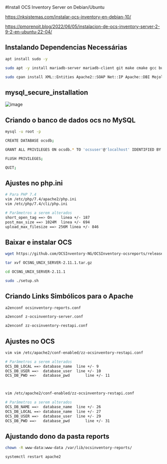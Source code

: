 #Install OCS Inventory Server on Debian/Ubuntu

https://nksistemas.com/instalar-ocs-inventory-en-debian-10/

https://pmorenoit.blog/2022/06/05/instalacion-de-ocs-inventory-server-2-9-2-en-ubuntu-22-04/

## Instalando Dependencias Necessárias
```sh
apt install sudo -y

sudo apt -y install mariadb-server mariadb-client git make cmake gcc build-essential apache2 libapache2-mod-perl2 libapache-dbi-perl libapache-db-perl libapache2-mod-php php php-zip php-pclzip php-gd php-mysql php-soap php-curl php-json php-xml php-mbstring perl libxml-simple-perl libcompress-zlib-perl libdbi-perl libdbd-mysql-perl libnet-ip-perl libsoap-lite-perl libio-compress-perl libapache2-mod-perl2-dev libarchive-zip-perl libmojolicious-perl libplack-perl libswitch-perl php7.4-curl php7.4-gd php7.4-mbstring php7.4-xml php7.4-bcmath php7.4-bz2 php7.4-intl php-bcmath php-fpm php-pear php7.4-fpm php-cli php-xmlrpc software-properties-common ca-certificates lsb-release apt-transport-https curl

sudo cpan install XML::Entities Apache2::SOAP Net::IP Apache::DBI Mojolicious Switch Plack::Handler Archive::Zip
```

## mysql_secure_installation

![image](https://user-images.githubusercontent.com/10979090/208107935-70eadcf0-aa37-47ad-87a7-d43bee8a39d1.png)

## Criando o banco de dados ocs no MySQL
```sh
mysql -u root -p

CREATE DATABASE ocsdb;

GRANT ALL PRIVILEGES ON ocsdb.* TO 'ocsuser'@'localhost' IDENTIFIED BY 'ocspassword';

FLUSH PRIVILEGES;

QUIT;
```

## Ajustes no php.ini
```sh
# Para PHP 7.4
vim /etc/php/7.4/apache2/php.ini 
vim /etc/php/7.4/cli/php.ini

# Parâmetros a serem alterados
short_open_tag ==> On    linea +/- 187
post_max_size ==> 1024M  linea +/- 694
upload_max_filesize ==> 256M linea +/- 846
```

## Baixar e instalar OCS
```sh
wget https://github.com/OCSInventory-NG/OCSInventory-ocsreports/releases/download/2.11.1/OCSNG_UNIX_SERVER-2.11.1.tar.gz

tar xvf OCSNG_UNIX_SERVER-2.11.1.tar.gz

cd OCSNG_UNIX_SERVER-2.11.1

sudo ./setup.sh
```

## Criando Links Simbólicos para o Apache
```sh
a2enconf ocsinventory-reports.conf

a2enconf z-ocsinventory-server.conf

a2enconf zz-ocsinventory-restapi.conf
```
## Ajustes no OCS
```sh
vim vim /etc/apache2/conf-enabled/zz-ocsinventory-restapi.conf

# Parâmetros a serem alterados
OCS_DB_LOCAL ==> database_name	line +/- 9
OCS_DB_USER ==>  database_user	line +/- 10
OCS_DB_PWD ==>   database_pwd		line +/- 11



vim /etc/apache2/conf-enabled/zz-ocsinventory-restapi.conf

# Parâmetros a serem alterados
OCS_DB_NAME ==>  database_name  line +/- 26 
OCS_DB_LOCAL ==> database_name	line +/- 27
OCS_DB_USER ==>  database_user	line +/- 29
OCS_DB_PWD ==>   database_pwd		line +/- 31
```

## Ajustando dono da pasta reports
```sh
chown -R www-data:www-data /var/lib/ocsinventory-reports/

systemctl restart apache2
```
